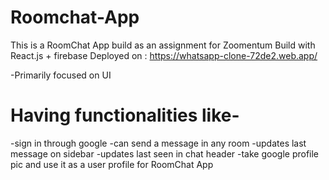 # Roomchat-App

This is a RoomChat App build as an assignment for Zoomentum
Build with React.js + firebase
Deployed on : https://whatsapp-clone-72de2.web.app/


-Primarily focused on UI
# Having functionalities like-
-sign in through google
-can send a message in any room
-updates last message on sidebar
-updates last seen in chat header
-take google profile pic and use it as a user profile for RoomChat App

